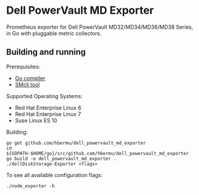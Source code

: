 # Dell PowerVault MD Exporter

Prometheus exporter for Dell PowerVault MD32/MD34/MD36/MD38 Series, in Go with pluggable metric collectors.

## Building and running
Prerequisites:

* [Go compiler](https://golang.org/dl/)
* [SMcli tool](https://www.dell.com/support/home/en/en/esbsdt1/drivers/driversdetails?driverid=jtpc2)

Supported Operating Systems:
* Red Hat Enterprise Linux 6
* Red Hat Enterprise Linux 7
* Suse Linux ES 10

Building:
```
go get github.com/hbermu/dell_powervault_md_exporter
cd ${GOPATH-$HOME/go}/src/github.com/hbermu/dell_powervault_md_exporter
go build -o dell_powervault_md_exporter .
./dellDiskStorage-Exporter <flags>
```

To see all available configuration flags:
```
./node_exporter -h
```

